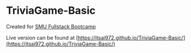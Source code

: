 # TriviaGame-Basic
Created for [SMU Fullstack Bootcamp](https://techbootcamps.smu.edu/)

Live version can be found at [https://jtsai972.github.io/TriviaGame-Basic/](https://jtsai972.github.io/TriviaGame-Basic/)

